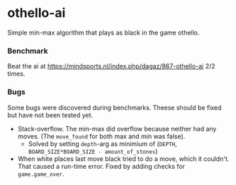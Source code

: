 # othello-ai

Simple min-max algorithm that plays as black in the game othello.

### Benchmark

Beat the ai at https://mindsports.nl/index.php/dagaz/867-othello-ai 2/2 times.

### Bugs
Some bugs were discovered during benchmarks. Theese should be fixed but have not been tested yet.
* Stack-overflow. The min-max did overflow because neither had any moves. (The `move_found` for both max and min was false).
  * Solved by setting `depth`-arg as minimium of (`DEPTH`, `BOARD_SIZE*BOARD_SIZE - amount_of_stones`)
* When white places last move black tried to do a move, which it couldn't. That caused a run-time error. Fixed by adding checks for `game.game_over`.
